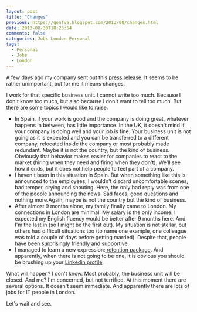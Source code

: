 ```yaml
---
layout: post
title: "Changes"
previous: https://gonfva.blogspot.com/2013/08/changes.html
date: 2013-08-30T18:23:54
comments: false
categories: Jobs London Personal
tags:
  - Personal
  - Jobs
  - London
---
```


A few days ago my company sent out this [press release](http://www.prnewswire.co.uk/news-releases/sp-capital-iq-to-explore-strategic-alternatives-for-fund-research-business-219922161.html). It seems to be rather unimportant, but for me it means changes.


I work for that specific business unit. I cannot write too much. Because I don't know too much, but also because I don't want to tell too much. But there are some topics I would like to raise.

+ In Spain, if your work is good and the company is doing great, whatever happens in between, has little importance. In the UK, it doesn't mind if your company is doing well and your job is fine. Your business unit is not going as it is expected and you can be transferred to a different company, relocated inside the company or most probably made redundant. Maybe it is not the country, but the kind of business. Obviously that behavior makes easier for companies to react to the market (hiring when they need and firing when they don't). We'll see how it ends, but it does not help people to feel part of a company.
+ I haven't been in this situation in Spain. But when something like this is announced to the employees, I wouldn't discard uncomfortable scenes, bad temper, crying and shouting. Here, the only bad reply was from one of the people announcing the news. Sad faces, good questions and nothing more.Again, maybe is not the country but the kind of business.
+ After almost 9 months alone, my family finally came to London. My connections in London are minimal. My salary is the only income. I expected my English fluency would be better after 9 months here. And I'm the last in (so I might be the first out). My situation is not stellar, but others had difficult situations too (to name one example, one colleague was told a couple of days before getting married). Despite that, people have been surprisingly friendly and supportive.
+ I managed to learn a new expression:[ retention package](http://www.investopedia.com/terms/r/retention-bonus.asp). And apparently, when there is not going to be one, it is obvious you should be brushing up your [Linkedin profile](http://www.linkedin.com/in/gonzalofernandezvictorio).

What will happen? I don't know. Most probably, the business unit will be closed. And me?  I'm concerned, but not terrified. At this moment there are several options. It doesn't seem immediate. And apparently there are lots of jobs for IT people in London.


Let's wait and see.

